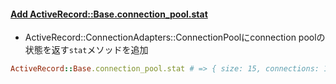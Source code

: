 #### [Add ActiveRecord::Base\.connection\_pool\.stat](https://github.com/rails/rails/pull/26988)

* ActiveRecord::ConnectionAdapters::ConnectionPoolにconnection poolの状態を返す`stat`メソッドを追加

```ruby
ActiveRecord::Base.connection_pool.stat # => { size: 15, connections: 1, busy: 1, dead: 0, idle: 0, waiting: 0, checkout_timeout: 5 }
```
